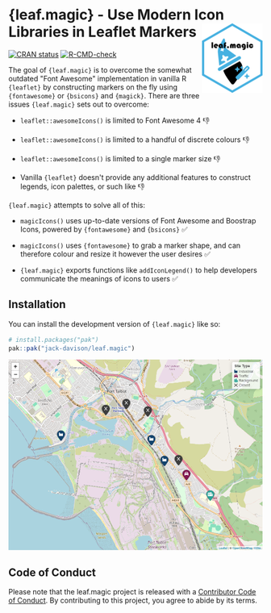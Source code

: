 
# {leaf.magic} - Use Modern Icon Libraries in Leaflet Markers <a href="https://jack-davison.github.io/leaf.magic/"><img src="man/figures/logo.png" align="right" height="138" alt="leaf.magic website" /></a>

<!-- badges: start -->
[![CRAN status](https://www.r-pkg.org/badges/version/leaf.magic)](https://CRAN.R-project.org/package=leaf.magic)
[![R-CMD-check](https://github.com/jack-davison/leaf.magic/actions/workflows/R-CMD-check.yaml/badge.svg)](https://github.com/jack-davison/leaf.magic/actions/workflows/R-CMD-check.yaml)
<!-- badges: end -->

The goal of `{leaf.magic}` is to overcome the somewhat outdated "Font Awesome" implementation in vanilla R `{leaflet}` by constructing markers on the fly using `{fontawesome}` or `{bsicons}` and `{magick}`. There are three issues `{leaf.magic}` sets out to overcome:

* `leaflet::awesomeIcons()` is limited to Font Awesome 4 👎

* `leaflet::awesomeIcons()` is limited to a handful of discrete colours 👎

* `leaflet::awesomeIcons()` is limited to a single marker size 👎

* Vanilla `{leaflet}` doesn't provide any additional features to construct legends, icon palettes, or such like 👎

`{leaf.magic}` attempts to solve all of this:

* `magicIcons()` uses up-to-date versions of Font Awesome and Boostrap Icons, powered by `{fontawesome}` and `{bsicons}` ✅

* `magicIcons()` uses `{fontawesome}` to grab a marker shape, and can therefore colour and resize it however the user desires ✅

* `{leaf.magic}` exports functions like `addIconLegend()` to help developers communicate the meanings of icons to users ✅

## Installation

You can install the development version of `{leaf.magic}` like so:

``` r
# install.packages("pak")
pak::pak("jack-davison/leaf.magic")
```

![A screenshot of a map produced using the leaf magic R package.](man/figures/webshot.png)

## Code of Conduct

Please note that the leaf.magic project is released with a [Contributor Code of Conduct](https://jack-davison.github.io/leaf.magic/CODE_OF_CONDUCT.html). By contributing to this project, you agree to abide by its terms.
